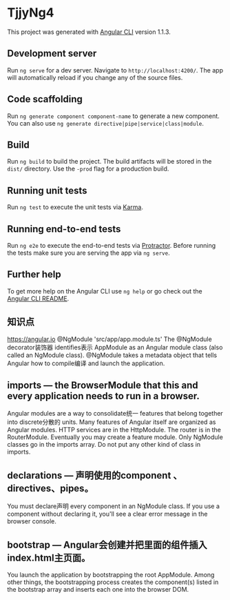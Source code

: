 # TjjyNg4

This project was generated with [Angular CLI](https://github.com/angular/angular-cli) version 1.1.3.

## Development server

Run `ng serve` for a dev server. Navigate to `http://localhost:4200/`. The app will automatically reload if you change any of the source files.

## Code scaffolding

Run `ng generate component component-name` to generate a new component. You can also use `ng generate directive|pipe|service|class|module`.

## Build

Run `ng build` to build the project. The build artifacts will be stored in the `dist/` directory. Use the `-prod` flag for a production build.

## Running unit tests

Run `ng test` to execute the unit tests via [Karma](https://karma-runner.github.io).

## Running end-to-end tests

Run `ng e2e` to execute the end-to-end tests via [Protractor](http://www.protractortest.org/).
Before running the tests make sure you are serving the app via `ng serve`.

## Further help

To get more help on the Angular CLI use `ng help` or go check out the [Angular CLI README](https://github.com/angular/angular-cli/blob/master/README.md).


## 知识点
https://angular.io
@NgModule
'src/app/app.module.ts'
The @NgModule decorator装饰器 identifies表示 AppModule as an Angular module class (also called an NgModule class). @NgModule takes a metadata object that tells Angular how to compile编译 and launch the application.

## imports — the BrowserModule that this and every application needs to run in a browser.
Angular modules are a way to consolidate统一 features that belong together into discrete分散的 units. Many features of Angular itself are organized as Angular modules. HTTP services are in the HttpModule. The router is in the RouterModule. Eventually you may create a feature module.
Only NgModule classes go in the imports array. Do not put any other kind of class in imports.

## declarations — 声明使用的component 、directives、pipes。
You must declare声明 every component in an NgModule class. If you use a component without declaring it, you'll see a clear error message in the browser console.

## bootstrap — Angular会创建并把里面的组件插入index.html主页面。
You launch the application by bootstrapping the root AppModule. Among other things, the bootstrapping process creates the component(s) listed in the bootstrap array and inserts each one into the browser DOM.
